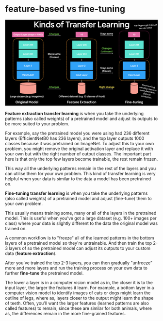 # feature-based vs fine-tuning

![different-kinds-of-transfer-learning](pics/different-kinds-of-transfer-learning.png)

**Feature extraction transfer learning** is when you take the underlying patterns (also called weights) of a pretrained model and adjust its outputs to be more suited to your problem.

For example, say the pretrained model you were using had 236 different layers (EfficientNetB0 has 236 layers), and the top layer outputs 1000 classes because it was pretrained on ImageNet. To adjust this to your own problem, you might remove the original activation layer and replace it with your own but with the right number of output classes. The important part here is that only the top few layers become trainable, the rest remain frozen.

This way all the underlying patterns remain in the rest of the layers and you can utilise them for your own problem. This kind of transfer learning is very helpful when your data is similar to the data a model has been pretrained on.

**Fine-tuning transfer learning** is when you take the underlying patterns (also called weights) of a pretrained model and adjust (fine-tune) them to your own problem.

This usually means training some, many or all of the layers in the pretrained model. This is useful when you've got a large dataset (e.g. 100+ images per class) where your data is slightly different to the data the original model was trained on.

A common workflow is to "freeze" all of the learned patterns in the bottom layers of a pretrained model so they're untrainable. And then train the top 2-3 layers of so the pretrained model can adjust its outputs to your custom data (**feature extraction**).

After you've trained the top 2-3 layers, you can then gradually "unfreeze" more and more layers and run the training process on your own data to further **fine-tune** the pretrained model.

The lower a layer is in a computer vision model as in, the closer it is to the input layer, the larger the features it learn. For example, a bottom layer in a computer vision model to identify images of cats or dogs might learn the outline of legs, where as, layers closer to the output might learn the shape of teeth. Often, you'll want the larger features (learned patterns are also called features) to remain, since these are similar for both animals, where as, the differences remain in the more fine-grained features.
